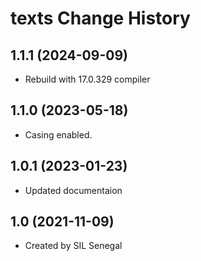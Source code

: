 texts Change History
====================

1.1.1 (2024-09-09)
----------------
* Rebuild with 17.0.329 compiler

1.1.0 (2023-05-18)
----------------
* Casing enabled.

1.0.1 (2023-01-23)
----------------
* Updated documentaion

1.0 (2021-11-09)
----------------
* Created by SIL Senegal
